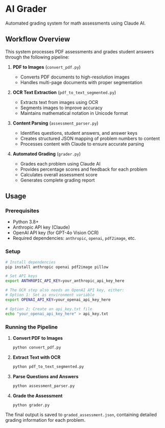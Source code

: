 # AI Grader

Automated grading system for math assessments using Claude AI.

## Workflow Overview

This system processes PDF assessments and grades student answers through the following pipeline:

1. **PDF to Images** (`convert_pdf.py`)
   - Converts PDF documents to high-resolution images
   - Handles multi-page documents with proper segmentation

2. **OCR Text Extraction** (`pdf_to_text_segmented.py`) 
   - Extracts text from images using OCR
   - Segments images to improve accuracy
   - Maintains mathematical notation in Unicode format

3. **Content Parsing** (`assessment_parser.py`)
   - Identifies questions, student answers, and answer keys
   - Creates structured JSON mapping of problem numbers to content
   - Processes content with Claude to ensure accurate parsing

4. **Automated Grading** (`grader.py`)
   - Grades each problem using Claude AI
   - Provides percentage scores and feedback for each problem
   - Calculates overall assessment score
   - Generates complete grading report

## Usage

### Prerequisites

- Python 3.8+
- Anthropic API key (Claude)
- OpenAI API key (for GPT-4o Vision OCR)
- Required dependencies: `anthropic`, `openai`, `pdf2image`, etc.

### Setup

```bash
# Install dependencies
pip install anthropic openai pdf2image pillow

# Set API keys
export ANTHROPIC_API_KEY=your_anthropic_api_key_here

# The OCR step also needs an OpenAI API key, either:
# Option 1: Set as environment variable
export OPENAI_API_KEY=your_openai_api_key_here

# Option 2: Create an api_key.txt file
echo "your_openai_api_key_here" > api_key.txt
```

### Running the Pipeline

1. **Convert PDF to Images**
   ```bash
   python convert_pdf.py
   ```

2. **Extract Text with OCR**
   ```bash
   python pdf_to_text_segmented.py
   ```

3. **Parse Questions and Answers**
   ```bash
   python assessment_parser.py
   ```

4. **Grade the Assessment**
   ```bash
   python grader.py
   ```

The final output is saved to `graded_assessment.json`, containing detailed grading information for each problem.